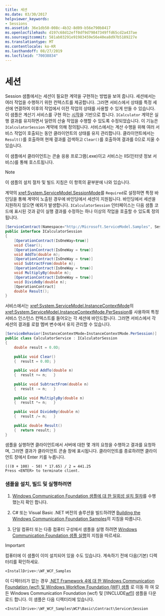 ```yaml
---
title: 세션
ms.date: 03/30/2017
helpviewer_keywords:
- Sessions
ms.assetid: 36e1db50-008c-4b32-8d09-b56e790b8417
ms.openlocfilehash: d197c68d12eff0df9d79847349ffd65cd2a437ae
ms.sourcegitcommit: 581ab03291e91983459e56e40ea8d97b5189227e
ms.translationtype: MT
ms.contentlocale: ko-KR
ms.lasthandoff: 08/27/2019
ms.locfileid: "70038834"
---
```

# <a name="session"></a>세션
Session 샘플에서는 세션이 필요한 계약을 구현하는 방법을 보여 줍니다. 세션에서는 여러 작업을 수행하기 위한 컨텍스트를 제공합니다. 그러면 서비스에서 상태를 특정 세션에 연결하여 이후의 작업에서 이전 작업의 상태를 사용할 수 있게 만들 수 있습니다. 이 샘플은 계산기 서비스를 구현 하는 [시작](../../../../docs/framework/wcf/samples/getting-started-sample.md)을 기반으로 합니다. `ICalculator` 계약은 실행 결과를 유지하면서 일련의 산술 작업을 수행할 수 있도록 수정되었습니다. 이 기능은 `ICalculatorSession` 계약에 의해 정의됩니다. 서비스에서는 계산 수행을 위해 여러 서비스 작업이 호출되는 동안 클라이언트의 상태를 유지 관리합니다. 클라이언트에서는 `Result()`를 호출하여 현재 결과를 검색하고 `Clear()`를 호출하여 결과를 0으로 지울 수 있습니다.  
  
 이 샘플에서 클라이언트는 콘솔 응용 프로그램(.exe)이고 서비스는 IIS(인터넷 정보 서비스)를 통해 호스트됩니다.  
  
> [!NOTE]
> 이 샘플의 설치 절차 및 빌드 지침은 이 항목의 끝부분에 나와 있습니다.  
  
 계약의 <xref:System.ServiceModel.SessionMode>를 `Required`로 설정하면 특정 바인딩을 통해 계약이 노출된 경우에 바인딩에서 세션이 지원됩니다. 바인딩에서 세션을 지원하지 않으면 예외가 발생합니다. `ICalculatorSession` 인터페이스는 다음 샘플 코드에 표시된 것과 같이 실행 결과를 수정하는 하나 이상의 작업을 호출할 수 있도록 정의됩니다.  
  
```csharp
[ServiceContract(Namespace="http://Microsoft.ServiceModel.Samples", SessionMode=SessionMode.Required)]  
public interface ICalculatorSession  
{  
    [OperationContract(IsOneWay=true)]  
    void Clear();  
    [OperationContract(IsOneWay = true)]  
    void AddTo(double n);  
    [OperationContract(IsOneWay = true)]  
    void SubtractFrom(double n);  
    [OperationContract(IsOneWay = true)]  
    void MultiplyBy(double n);  
    [OperationContract(IsOneWay = true)]  
    void DivideBy(double n);  
    [OperationContract]  
    double Result();  
}  
```  
  
 서비스에서는 <xref:System.ServiceModel.InstanceContextMode>의 <xref:System.ServiceModel.InstanceContextMode.PerSession>를 사용하여 특정 서비스 인스턴스 컨텍스트를 들어오는 각 세션에 바인드합니다. 그러면 서비스에서 각 세션의 결과를 로컬 멤버 변수에서 유지 관리할 수 있습니다.  
  
```csharp
[ServiceBehavior(InstanceContextMode=InstanceContextMode.PerSession)]  
public class CalculatorService : ICalculatorSession  
{  
    double result = 0.0D;  
  
    public void Clear()  
    {  result = 0.0D; }  
  
    public void AddTo(double n)  
    {  result += n;   }  
  
    public void SubtractFrom(double n)  
    {  result -= n;   }  
  
    public void MultiplyBy(double n)  
    {  result *= n;   }  
  
    public void DivideBy(double n)  
    {  result /= n;   }  
  
    public double Result()  
    {  return result; }  
}  
```  
  
 샘플을 실행하면 클라이언트에서 서버에 대한 몇 개의 요청을 수행하고 결과를 요청하며, 그러면 결과가 클라이언트 콘솔 창에 표시됩니다. 클라이언트를 종료하려면 클라이언트 창에서 Enter 키를 누릅니다.  
  
```console  
(((0 + 100) - 50) * 17.65) / 2 = 441.25  
Press <ENTER> to terminate client.  
```  
  
### <a name="to-set-up-build-and-run-the-sample"></a>샘플을 설치, 빌드 및 실행하려면  
  
1. [Windows Communication Foundation 샘플에 대 한 일회성 설치 절차](../../../../docs/framework/wcf/samples/one-time-setup-procedure-for-the-wcf-samples.md)를 수행 했는지 확인 합니다.  
  
2. C# 또는 Visual Basic .NET 버전의 솔루션을 빌드하려면 [Building the Windows Communication Foundation Samples](../../../../docs/framework/wcf/samples/building-the-samples.md)의 지침을 따릅니다.  
  
3. 단일 컴퓨터 또는 다중 컴퓨터 구성에서 샘플을 실행 하려면 [Windows Communication Foundation 샘플 실행](../../../../docs/framework/wcf/samples/running-the-samples.md)의 지침을 따르세요.  
  
> [!IMPORTANT]
> 컴퓨터에 이 샘플이 이미 설치되어 있을 수도 있습니다. 계속하기 전에 다음(기본) 디렉터리를 확인하세요.  
>   
> `<InstallDrive>:\WF_WCF_Samples`  
>   
> 이 디렉터리가 없는 경우 [.NET Framework 4에 대 한 Windows Communication Foundation (wcf) 및 Windows Workflow Foundation (WF) 샘플](https://go.microsoft.com/fwlink/?LinkId=150780) 로 이동 하 여 모든 Windows Communication Foundation (wcf) 및 [!INCLUDE[wf1](../../../../includes/wf1-md.md)] 샘플을 다운로드 합니다. 이 샘플은 다음 디렉터리에 있습니다.  
>   
> `<InstallDrive>:\WF_WCF_Samples\WCF\Basic\Contract\Service\Session`  
